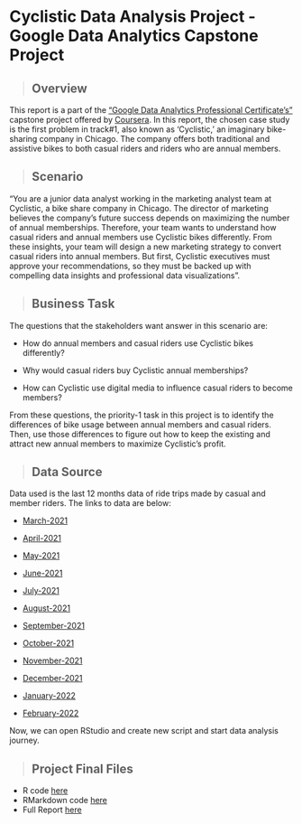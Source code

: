 # Cyclistic Data Analysis Project - Google Data Analytics Capstone Project

> ## Overview

This report is a part of the [“Google Data Analytics Professional Certificate’s”](https://www.coursera.org/professional-certificates/google-data-analytics) capstone project offered by [Coursera](https://www.coursera.org/). In this report, the chosen case study is the first problem in track#1, also known as ‘Cyclistic,’ an imaginary bike-sharing company in Chicago. The company offers both traditional and assistive bikes to both casual riders and riders who are annual members.

> ## Scenario

“You are a junior data analyst working in the marketing analyst team at Cyclistic, a bike share company in Chicago. The director of marketing believes the company’s future success depends on maximizing the number of annual memberships. Therefore, your team wants to understand how casual riders and annual members use Cyclistic bikes differently. From these insights, your team will design a new marketing strategy to convert casual riders into annual members. But first, Cyclistic executives must approve your recommendations, so they must be backed up with compelling data insights and professional data visualizations”.

> ## Business Task

The questions that the stakeholders want answer in this scenario are: 

* How do annual members and casual riders use Cyclistic bikes differently?   

* Why would casual riders buy Cyclistic annual memberships?   

* How can Cyclistic use digital media to influence casual riders to become members?   

From these questions, the priority-1 task in this project is to identify the differences of bike 
usage between annual members and casual riders. Then, use those differences to figure out 
how to keep the existing and attract new annual members to maximize Cyclistic’s profit.

> ## Data Source
Data used is the last 12 months data of ride trips made by casual and member riders. The links to data are below:

* [March-2021](https://divvy-tripdata.s3.amazonaws.com/202103-divvy-tripdata.zip)

* [April-2021](https://divvy-tripdata.s3.amazonaws.com/202104-divvy-tripdata.zip)

* [May-2021](https://divvy-tripdata.s3.amazonaws.com/202105-divvy-tripdata.zip)

* [June-2021](https://divvy-tripdata.s3.amazonaws.com/202106-divvy-tripdata.zip)

* [July-2021](https://divvy-tripdata.s3.amazonaws.com/202107-divvy-tripdata.zip)

* [August-2021](https://divvy-tripdata.s3.amazonaws.com/202108-divvy-tripdata.zip)

* [September-2021](https://divvy-tripdata.s3.amazonaws.com/202109-divvy-tripdata.zip)

* [October-2021](https://divvy-tripdata.s3.amazonaws.com/202110-divvy-tripdata.zip)

* [November-2021](https://divvy-tripdata.s3.amazonaws.com/202111-divvy-tripdata.zip)

* [December-2021](https://divvy-tripdata.s3.amazonaws.com/202112-divvy-tripdata.zip)

* [January-2022](https://divvy-tripdata.s3.amazonaws.com/202201-divvy-tripdata.zip)

* [February-2022](https://divvy-tripdata.s3.amazonaws.com/202202-divvy-tripdata.zip)

Now, we can open RStudio and create new script and start data analysis journey.

> ## Project Final Files

* R code [here](https://github.com/HazemMancy/Bike-Share-Capstone/blob/main/BikeShare.r)
* RMarkdown code [here](https://github.com/HazemMancy/Bike-Share-Capstone/blob/main/Cyclistic%20Data%20Analysis%20Project%20-%20Full%20Report.rmd)
* Full Report [here](https://hazemmancy.github.io/Bike-Share-Capstone/)

